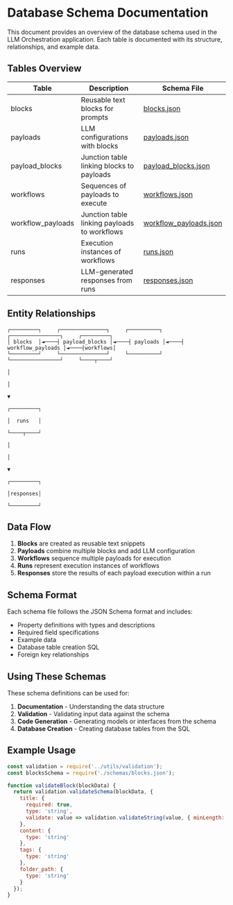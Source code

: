 # Database Schema Documentation

This document provides an overview of the database schema used in the LLM Orchestration application. Each table is documented with its structure, relationships, and example data.

## Tables Overview

| Table | Description | Schema File |
|-------|-------------|-------------|
| blocks | Reusable text blocks for prompts | [blocks.json](./blocks.json) |
| payloads | LLM configurations with blocks | [payloads.json](./payloads.json) |
| payload_blocks | Junction table linking blocks to payloads | [payload_blocks.json](./payload_blocks.json) |
| workflows | Sequences of payloads to execute | [workflows.json](./workflows.json) |
| workflow_payloads | Junction table linking payloads to workflows | [workflow_payloads.json](./workflow_payloads.json) |
| runs | Execution instances of workflows | [runs.json](./runs.json) |
| responses | LLM-generated responses from runs | [responses.json](./responses.json) |

## Entity Relationships

```
┌─────────┐     ┌───────────────┐     ┌──────────┐     ┌────────────────┐     ┌─────────┐
│ blocks  │◄────┤ payload_blocks │◄────┤ payloads │◄────┤ workflow_payloads │◄────┤workflows│
└─────────┘     └───────────────┘     └──────────┘     └────────────────┘     └────┬────┘
                                                                                    │
                                                                                    │
                                                                                    ▼
                                                                               ┌─────────┐
                                                                               │  runs   │
                                                                               └────┬────┘
                                                                                    │
                                                                                    │
                                                                                    ▼
                                                                               ┌─────────┐
                                                                               │responses│
                                                                               └─────────┘
```

## Data Flow

1. **Blocks** are created as reusable text snippets
2. **Payloads** combine multiple blocks and add LLM configuration
3. **Workflows** sequence multiple payloads for execution
4. **Runs** represent execution instances of workflows
5. **Responses** store the results of each payload execution within a run

## Schema Format

Each schema file follows the JSON Schema format and includes:

- Property definitions with types and descriptions
- Required field specifications
- Example data
- Database table creation SQL
- Foreign key relationships

## Using These Schemas

These schema definitions can be used for:

1. **Documentation** - Understanding the data structure
2. **Validation** - Validating input data against the schema
3. **Code Generation** - Generating models or interfaces from the schema
4. **Database Creation** - Creating database tables from the SQL

## Example Usage

```javascript
const validation = require('../utils/validation');
const blocksSchema = require('./schemas/blocks.json');

function validateBlock(blockData) {
  return validation.validateSchema(blockData, {
    title: {
      required: true,
      type: 'string',
      validate: value => validation.validateString(value, { minLength: 1, maxLength: 255 })
    },
    content: {
      type: 'string'
    },
    tags: {
      type: 'string'
    },
    folder_path: {
      type: 'string'
    }
  });
}
```
